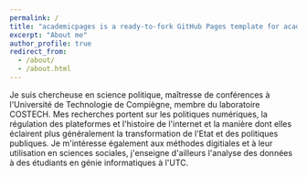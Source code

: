 ```yaml
---
permalink: /
title: "academicpages is a ready-to-fork GitHub Pages template for academic personal websites"
excerpt: "About me"
author_profile: true
redirect_from: 
  - /about/
  - /about.html
---
```


Je suis chercheuse en science politique, maîtresse de conférences à l'Université de Technologie de Compiègne, membre du laboratoire COSTECH. 
Mes recherches portent sur les politiques numériques, la régulation des plateformes et l'histoire de l'internet et la manière dont elles éclairent plus généralement la transformation de l'Etat et des politiques publiques. Je m'intéresse également aux méthodes digitiales et à leur utilisation en sciences sociales, j'enseigne d'ailleurs l'analyse des données à des étudiants en génie informatiques à l'UTC.
